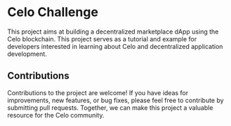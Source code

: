 # Celo Challenge

This project aims at building a decentralized marketplace dApp using the Celo blockchain. 
This project serves as a tutorial and example for developers interested in learning about Celo and decentralized application development.

## Contributions

Contributions to the project are welcome! If you have ideas for improvements, new features, or bug fixes, please feel free to contribute by submitting pull requests. Together, we can make this project a valuable resource for the Celo community.
